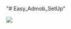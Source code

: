 "# Easy_Admob_SetUp" 


[![](https://jitpack.io/v/fafara/Easy_Admob_SetUp.svg)](https://jitpack.io/#fafara/Easy_Admob_SetUp)
